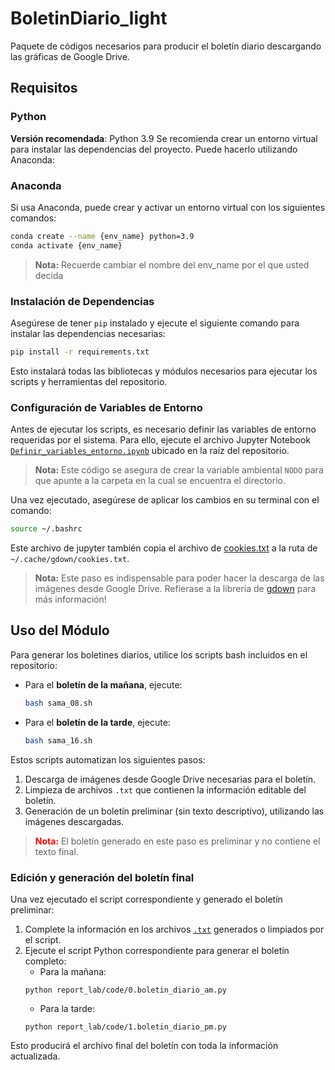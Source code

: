 # BoletinDiario_light
Paquete de códigos necesarios para producir el boletín diario descargando las gráficas de Google Drive.


## Requisitos

### Python

**Versión recomendada**: Python 3.9
Se recomienda crear un entorno virtual para instalar las dependencias del proyecto. Puede hacerlo utilizando Anaconda:

### Anaconda
Si usa Anaconda, puede crear y activar un entorno virtual con los siguientes comandos:

```bash
conda create --name {env_name} python=3.9
conda activate {env_name}
```

> **Nota:** Recuerde cambiar el nombre del env_name por el que usted decida

### Instalación de Dependencias
Asegúrese de tener `pip` instalado y ejecute el siguiente comando para instalar las dependencias necesarias:

```bash
pip install -r requirements.txt
```

Esto instalará todas las bibliotecas y módulos necesarios para ejecutar los scripts y herramientas del repositorio.

### Configuración de Variables de Entorno

Antes de ejecutar los scripts, es necesario definir las variables de entorno requeridas por el sistema. Para ello, ejecute el archivo Jupyter Notebook [`Definir_variables_entorno.ipynb`](Definir_variables_entorno.ipynb) ubicado en la raíz del repositorio.

> **Nota:** Este código se asegura de crear la variable ambiental `NODO` para que apunte a la carpeta en la cual se encuentra el directorio.

Una vez ejecutado, asegúrese de aplicar los cambios en su terminal con el comando:

```bash
source ~/.bashrc
```

Este archivo de jupyter también copia el archivo de [cookies.txt](cookies.txt) a la ruta de `~/.cache/gdown/cookies.txt`.
> **Nota:** Este paso es indispensable para poder hacer la descarga de las imágenes desde Google Drive. Refierase a la librería de [gdown](https://github.com/wkentaro/gdown?tab=readme-ov-file#i-set-the-permission-anyone-with-link-but-i-still-cant-download) para más información!

## Uso del Módulo

Para generar los boletines diarios, utilice los scripts bash incluidos en el repositorio:

- Para el **boletín de la mañana**, ejecute:
  ```bash
  bash sama_08.sh
  ```

- Para el **boletín de la tarde**, ejecute:
  ```bash
  bash sama_16.sh
  ```

Estos scripts automatizan los siguientes pasos:
1. Descarga de imágenes desde Google Drive necesarias para el boletín.
2. Limpieza de archivos `.txt` que contienen la información editable del boletín.
3. Generación de un boletín preliminar (sin texto descriptivo), utilizando las imágenes descargadas.

> <span style="color:red"><strong>Nota:</strong></span> El boletín generado en este paso es preliminar y no contiene el texto final.

### Edición y generación del boletín final

Una vez ejecutado el script correspondiente y generado el boletín preliminar:

1. Complete la información en los archivos [`.txt`](report_lab/txt_boletin) generados o limpiados por el script.
2. Ejecute el script Python correspondiente para generar el boletín completo:
    * Para la mañana:
    ```python3
    python report_lab/code/0.boletin_diario_am.py
    ```
    * Para la tarde:
    ```python3
    python report_lab/code/1.boletin_diario_pm.py
    ```
Esto producirá el archivo final del boletín con toda la información actualizada.